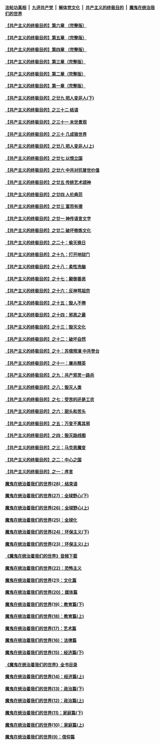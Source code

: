 ####  [法轮功真相](../../../../basic/blob/master/README.md?t=06170202) &nbsp;|&nbsp; [九评共产党](../../../../9ping.md/blob/master/README.md?t=06170202) &nbsp;|&nbsp; [解体党文化](../../../../jtdwh.md/blob/master/README.md?t=06170202)  &nbsp;|&nbsp; [共产主义的终极目的](../../../../gczydzjmd.md/blob/master/README.md?t=06170202) &nbsp;|&nbsp; [魔鬼在统治我们的世界](../../../../mgztzwmdsj.md/blob/master/README.md?t=06170202) 

#### [【共产主义的终极目的】第六章 （完整版）](../pages/nsc422/n11428913.md?t=06170202) 

#### [【共产主义的终极目的】第五章 （完整版）](../pages/nsc422/n11428912.md?t=06170202) 

#### [【共产主义的终极目的】第四章 （完整版）](../pages/nsc422/n11428907.md?t=06170202) 

#### [【共产主义的终极目的】第三章（完整版）](../pages/nsc422/n11428848.md?t=06170202) 

#### [【共产主义的终极目的】第二章（完整版）](../pages/nsc422/n11428831.md?t=06170202) 

#### [【共产主义的终极目的】第一章（完整版）](../pages/nsc422/n11417651.md?t=06170202) 

#### [【共产主义的终极目的】之廿九 把人变非人(下)](../pages/nsc422/n11344140.md?t=06170202) 

#### [【共产主义的终极目的】之三十二 结语](../pages/nsc422/n11360535.md?t=06170202) 

#### [【共产主义的终极目的】之三十一 末世景观](../pages/nsc422/n11351129.md?t=06170202) 

#### [【共产主义的终极目的】之三十 几成狼世界](../pages/nsc422/n11348280.md?t=06170202) 

#### [【共产主义的终极目的】之廿八 把人变非人(上)](../pages/nsc422/n11340492.md?t=06170202) 

#### [【共产主义的终极目的】之廿七 以恨立国](../pages/nsc422/n11336944.md?t=06170202) 

#### [【共产主义的终极目的】之廿六 中共对抗普世价值](../pages/nsc422/n11324785.md?t=06170202) 

#### [【共产主义的终极目的】之廿五 传统艺术颂神](../pages/nsc422/n11296396.md?t=06170202) 

#### [【共产主义的终极目的】之廿四 人伦典范](../pages/nsc422/n11296397.md?t=06170202) 

#### [【共产主义的终极目的】之廿三 富而有德](../pages/nsc422/n11283598.md?t=06170202) 

#### [【共产主义的终极目的】之廿一 神传语言文字](../pages/nsc422/n11263265.md?t=06170202) 

#### [【共产主义的终极目的】之廿二 破坏修炼文化](../pages/nsc422/n11245728.md?t=06170202) 

#### [【共产主义的终极目的】之二十：偷天换日](../pages/nsc422/n11238846.md?t=06170202) 

#### [【共产主义的终极目的】之十九：打开地狱门](../pages/nsc422/n11206376.md?t=06170202) 

#### [【共产主义的终极目的】之十八：柔性洗脑](../pages/nsc422/n11199994.md?t=06170202) 

#### [【共产主义的终极目的】之十七：颠倒善恶](../pages/nsc422/n11179782.md?t=06170202) 

#### [【共产主义的终极目的】之十六：反神骂祖宗](../pages/nsc422/n11166798.md?t=06170202) 

#### [【共产主义的终极目的】之十五：毁人不倦](../pages/nsc422/n11166792.md?t=06170202) 

#### [【共产主义的终极目的】之十四：邪恶之最](../pages/nsc422/n11150249.md?t=06170202) 

#### [【共产主义的终极目的】之十三：毁灭文化](../pages/nsc422/n11135227.md?t=06170202) 

#### [【共产主义的终极目的】之十二：破坏自然](../pages/nsc422/n11135214.md?t=06170202) 

#### [【共产主义的终极目的】之十：苏俄预演 中共登台](../pages/nsc422/n11118424.md?t=06170202) 

#### [【共产主义的终极目的】之十一：屠杀精英](../pages/nsc422/n11118442.md?t=06170202) 

#### [【共产主义的终极目的】之九：共产邪灵一路杀](../pages/nsc422/n11114139.md?t=06170202) 

#### [【共产主义的终极目的】之八：毁灭人类](../pages/nsc422/n11108503.md?t=06170202) 

#### [【共产主义的终极目的】之七：受苦的还是工农](../pages/nsc422/n11101809.md?t=06170202) 

#### [【共产主义的终极目的】之六：甜头和苦头](../pages/nsc422/n11096971.md?t=06170202) 

#### [【共产主义的终极目的】之五：万变不离其邪](../pages/nsc422/n11091285.md?t=06170202) 

#### [【共产主义的终极目的】之四：毁灭路线图](../pages/nsc422/n11086284.md?t=06170202) 

#### [【共产主义的终极目的】之三：马克思魔变](../pages/nsc422/n11061941.md?t=06170202) 

#### [【共产主义的终极目的】之二：中心之国](../pages/nsc422/n11047728.md?t=06170202) 

#### [【共产主义的终极目的】之一：序言](../pages/nsc422/n11086077.md?t=06170202) 

#### [魔鬼在统治着我们的世界(28)：结束语](../pages/nsc422/n10936246.md?t=06170202) 

#### [魔鬼在统治着我们的世界(27)：全球野心(下)](../pages/nsc422/n10928319.md?t=06170202) 

#### [魔鬼在统治着我们的世界(26)：全球野心(上)](../pages/nsc422/n10900318.md?t=06170202) 

#### [魔鬼在统治着我们的世界(25)：全球化](../pages/nsc422/n10788205.md?t=06170202) 

#### [魔鬼在统治着我们的世界(24)：环保主义(下)](../pages/nsc422/n10695307.md?t=06170202) 

#### [魔鬼在统治着我们的世界(23)：环保主义(上)](../pages/nsc422/n10688613.md?t=06170202) 

#### [《魔鬼在统治着我们的世界》音频下载](../pages/nsc422/n10635553.md?t=06170202) 

#### [魔鬼在统治着我们的世界(22)：恐怖主义](../pages/nsc422/n10614727.md?t=06170202) 

#### [魔鬼在统治着我们的世界(21)：文化篇](../pages/nsc422/n10597706.md?t=06170202) 

#### [魔鬼在统治着我们的世界(20)：媒体篇](../pages/nsc422/n10586579.md?t=06170202) 

#### [魔鬼在统治着我们的世界(19)：教育篇(下)](../pages/nsc422/n10564808.md?t=06170202) 

#### [魔鬼在统治着我们的世界(18)：教育篇(上)](../pages/nsc422/n10526970.md?t=06170202) 

#### [魔鬼在统治着我们的世界(17)：艺术篇](../pages/nsc422/n10499093.md?t=06170202) 

#### [魔鬼在统治着我们的世界(16)：法律篇](../pages/nsc422/n10485969.md?t=06170202) 

#### [魔鬼在统治着我们的世界(15)：经济篇(下)](../pages/nsc422/n10469975.md?t=06170202) 

#### [《魔鬼在统治着我们的世界》全书目录](../pages/nsc422/n10464261.md?t=06170202) 

#### [魔鬼在统治着我们的世界(14)：经济篇(上)](../pages/nsc422/n10457370.md?t=06170202) 

#### [魔鬼在统治着我们的世界(13)：政治篇(下)](../pages/nsc422/n10448270.md?t=06170202) 

#### [魔鬼在统治着我们的世界(12)：政治篇(上)](../pages/nsc422/n10444576.md?t=06170202) 

#### [魔鬼在统治着我们的世界(11)：家庭篇(下)](../pages/nsc422/n10440961.md?t=06170202) 

#### [魔鬼在统治着我们的世界(10)：家庭篇(上)](../pages/nsc422/n10435448.md?t=06170202) 

#### [魔鬼在统治着我们的世界(9)：信仰篇](../pages/nsc422/n10432159.md?t=06170202) 

